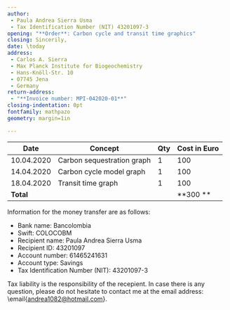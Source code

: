 ```yaml
---
author: 
 - Paula Andrea Sierra Usma
 - Tax Identification Number (NIT) 43201097-3
opening: "**Order**: Carbon cycle and transit time graphics" 
closing: Sincerily,
date: \today
address: 
 - Carlos A. Sierra
 - Max Planck Institute for Biogeochemistry
 - Hans-Knöll-Str. 10
 - 07745 Jena
 - Germany
return-address: 
 - "**Invoice number: MPI-042020-01**"
closing-indentation: 0pt
fontfamily: mathpazo
geometry: margin=1in

---
```


|  **Date**      |  **Concept**               | **Qty**  | **Cost in Euro**  |
|----------------|----------------------------|----------|-----------|
|10.04.2020      | Carbon sequestration graph | 1        |       100 |
|14.04.2020      | Carbon cycle model graph   | 1        |       100 |
|18.04.2020      | Transit time graph         | 1        |       100 |
| **Total**      |                            |          | **300 **  |

Information for the money transfer are as follows:

* Bank name: Bancolombia
* Swift: COLOCOBM
* Recipient name: Paula Andrea Sierra Usma
* Recipient ID: 43201097
* Account number: 61465241631
* Account type: Savings
* Tax Identification Number (NIT): 43201097-3

Tax liability is the responsibility of the recepient.
In case there is any question, please do not hesitate to contact me at the email address: \email{andrea1082@hotmail.com}.



